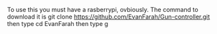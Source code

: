 To use this you must have a rasberrypi, ovbiously.
The command to download it is git clone https://github.com/EvanFarah/Gun-controller.git
then type cd EvanFarah
then type g
